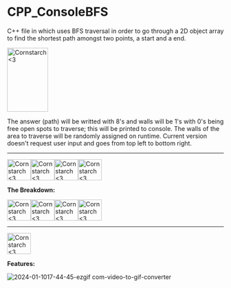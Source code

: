 # CPP_ConsoleBFS
  C++ file in which uses BFS traversal in order to go through a 2D object array to find the shortest path amongst two points, a start and a end.

<img src="https://github.com/Kingerthanu/CPP_ConsoleBFS/assets/76754592/ac29acf7-bb79-45bd-af9e-d2ac70e19bc9" alt="Cornstarch <3" width="95" height="149">

  
  The answer (path) will be writted with 8's and walls will be 1's with 0's being free open spots to traverse; this will be printed to console. The walls of the area to traverse will be randomly assigned on runtime. Current version doesn't request user input and goes from top left to bottom right.


----------------------------------------------

<img src="https://github.com/Kingerthanu/CPP_ConsoleBFS/assets/76754592/0aaaf75b-04e0-41d3-b2b0-12f14e674c2c" alt="Cornstarch <3" width="55" height="49"><img src="https://github.com/Kingerthanu/CPP_ConsoleBFS/assets/76754592/0aaaf75b-04e0-41d3-b2b0-12f14e674c2c" alt="Cornstarch <3" width="55" height="49"><img src="https://github.com/Kingerthanu/CPP_ConsoleBFS/assets/76754592/0aaaf75b-04e0-41d3-b2b0-12f14e674c2c" alt="Cornstarch <3" width="55" height="49"><img src="https://github.com/Kingerthanu/CPP_ConsoleBFS/assets/76754592/0aaaf75b-04e0-41d3-b2b0-12f14e674c2c" alt="Cornstarch <3" width="55" height="49">


**The Breakdown:**



<img src="https://github.com/Kingerthanu/CPP_ConsoleBFS/assets/76754592/9e848571-cb04-442f-a5b0-364f5f593f45" alt="Cornstarch <3" width="55" height="49"><img src="https://github.com/Kingerthanu/CPP_ConsoleBFS/assets/76754592/9e848571-cb04-442f-a5b0-364f5f593f45" alt="Cornstarch <3" width="55" height="49"><img src="https://github.com/Kingerthanu/CPP_ConsoleBFS/assets/76754592/9e848571-cb04-442f-a5b0-364f5f593f45" alt="Cornstarch <3" width="55" height="49"><img src="https://github.com/Kingerthanu/CPP_ConsoleBFS/assets/76754592/9e848571-cb04-442f-a5b0-364f5f593f45" alt="Cornstarch <3" width="55" height="49">


----------------------------------------------

<img src="https://github.com/Kingerthanu/CPP_ConsoleBFS/assets/76754592/8b74338a-1214-4256-819d-5dd620486861" alt="Cornstarch <3" width="55" height="49">


**Features:**
  
  ![2024-01-1017-44-45-ezgif com-video-to-gif-converter](https://github.com/Kingerthanu/CPP_ConsoleBFS/assets/76754592/e2360d48-6231-44fa-aee8-c035ea878263)
